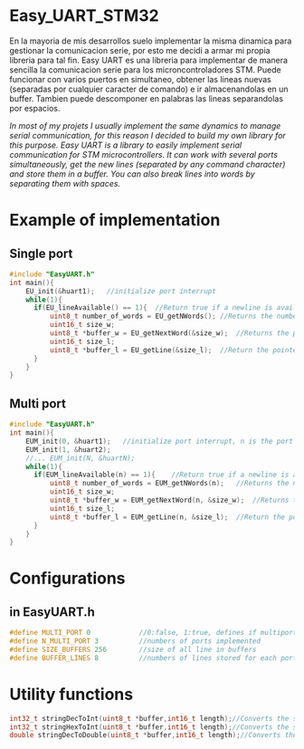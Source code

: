 # Easy_UART_STM32
En la mayoria de mis desarrollos suelo implementar la misma dinamica para gestionar la comunicacion serie, por esto me decidi a armar mi propia libreria para tal fin.
Easy UART es una libreria para implementar de manera sencilla la comunicacion serie para los microncontroladores STM.
Puede funcionar con varios puertos en simultaneo, obtener las lineas  nuevas (separadas por cualquier caracter de comando) e ir almacenandolas en un buffer. Tambien puede descomponer en palabras las lineas separandolas por espacios.

_In most of my projets I usually implement the same dynamics to manage serial communication, for this reason I decided to build my own library for this purpose.
Easy UART is a library to easily implement serial communication for STM microcontrollers.
It can work with several ports simultaneously, get the new lines (separated by any command character) and store them in a buffer. You can also break lines into words by separating them with spaces._

#   Example of implementation
## Single port
```C
#include "EasyUART.h"
int main(){
    EU_init(&huart1);	//initialize port interrupt
    while(1){
	  if(EU_lineAvailable() == 1){	//Return true if a newline is available
		  uint8_t number_of_words = EU_getNWords();	//Returns the number of words that this line has
		  uint16_t size_w; 
		  uint8_t *buffer_w = EU_getNextWord(&size_w);	//Returns the pointer to the start of the next word and the size of the word
		  uint16_t size_l;
		  uint8_t *buffer_l = EU_getLine(&size_l);	//Return the pointer to the beginning of the last line (and update the line being worked on) and the size of the line
	  }
    }
}
```

## Multi port

```C
#include "EasyUART.h"
int main(){
    EUM_init(0, &huart1);	//initialize port interrupt, n is the port number
    EUM_init(1, &huart2);
	//... EUM_init(N, &huartN);
    while(1){
	  if(EUM_lineAvailable(n) == 1){	//Return true if a newline is available, n is the port number
		  uint8_t number_of_words = EUM_getNWords(n);	//Returns the number of words that this line has, n is the port number
		  uint16_t size_w; 
		  uint8_t *buffer_w = EUM_getNextWord(n, &size_w);	//Returns the pointer to the start of the next word and the size of the word, n is the port number
		  uint16_t size_l;
		  uint8_t *buffer_l = EUM_getLine(n, &size_l);	//Return the pointer to the beginning of the last line (and update the line being worked on) and the size of the line, n is the port number
	  }
    }
}
```
# Configurations
## in EasyUART.h
```C
#define MULTI_PORT 0 			//0:false, 1:true, defines if multiport mode is compiled
#define N_MULTI_PORT 3			//numbers of ports implemented
#define SIZE_BUFFERS 256		//size of all line in buffers
#define BUFFER_LINES 8			//numbers of lines stored for each port (circular buffer of the lines)
```
# Utility functions
```C
int32_t stringDecToInt(uint8_t *buffer,int16_t length);//Converts the string to a signed integer (the string expresses an integer in signed decimal format)
int32_t stringHexToInt(uint8_t *buffer,int16_t length);//Converts the string to a unsigned integer (the string expresses an integer in HEX format)
double stringDecToDouble(uint8_t *buffer,int16_t length);//Converts the string to a double (the string expresses a number with a decimal point)
```

